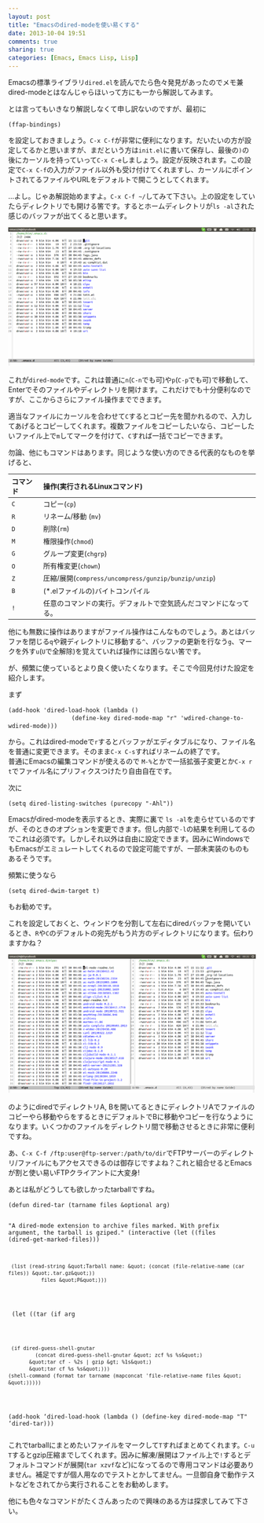 ```yaml
---
layout: post
title: "Emacsのdired-modeを使い易くする"
date: 2013-10-04 19:51
comments: true
sharing: true
categories: [Emacs, Emacs Lisp, Lisp]
---
```

Emacsの標準ライブラリ`dired.el`を読んでたら色々発見があったのでメモ兼dired-modeとはなんじゃらほいって方にも一から解説してみます。

<!-- more -->

とは言ってもいきなり解説しなくて申し訳ないのですが、最初に

    (ffap-bindings)

を設定しておきましょう。`C-x C-f`が非常に便利になります。だいたいの方が設定してるかと思いますが、まだという方は`init.el`に書いて保存し、最後の`)`の後にカーソルを持っていって`C-x C-e`しましょう。設定が反映されます。この設定で`C-x C-f`の入力がファイル以外も受け付けてくれますし、カーソルにポイントされてるファイルやURLをデフォルトで開こうとしてくれます。

…よし。じゃあ解説始めますよ。`C-x C-f ~/`してみて下さい。上の設定をしていたらディレクトリでも開ける筈です。するとホームディレクトリが`ls -al`された感じのバッファが出てくると思います。

![私のホームはちょっとマズいのがあったので.emacs.dのスクリーンショット](/images/Screenshot_from_2013-10-04.png "dired-mode-screenshot")

これが`dired-mode`です。これは普通に`n`(`C-n`でも可)や`p`(`C-p`でも可)で移動して、Enterでそのファイルやディレクトリを開けます。これだけでも十分便利なのですが、ここからさらにファイル操作までできます。

適当なファイルにカーソルを合わせて`C`するとコピー先を聞かれるので、入力してあげるとコピーしてくれます。複数ファイルをコピーしたいなら、コピーしたいファイル上で`m`してマークを付けて、`C`すれば一括でコピーできます。

勿論、他にもコマンドはあります。同じような使い方のできる代表的なものを挙げると、

| コマンド | 操作(実行されるLinuxコマンド)
|:--------|:-----------------------------
| `C`     | コピー(`cp`)
| `R`     | リネーム/移動 (`mv`)
| `D`     | 削除(`rm`)
| `M`     | 権限操作(`chmod`)
| `G`     | グループ変更(`chgrp`)
| `O`     | 所有権変更(`chown`)
| `Z`     | 圧縮/展開(`compress/uncompress/gunzip/bunzip/unzip`)
| `B`     | (*.elファイルの)バイトコンパイル
| `!`     | 任意のコマンドの実行。デフォルトで空気読んだコマンドになってる。

他にも無数に操作はありますがファイル操作はこんなものでしょう。あとはバッファを閉じる`q`や親ディレクトリに移動する`^`、バッファの更新を行なう`g`、マークを外す`u`(`U`で全解除)を覚えていれば操作には困らない筈です。

が、頻繁に使っているとより良く使いたくなります。そこで今回見付けた設定を紹介します。

まず

    (add-hook 'dired-load-hook (lambda ()
                      (define-key dired-mode-map "r" 'wdired-change-to-wdired-mode)))

から。これはdired-modeで`r`するとバッファがエディタブルになり、ファイル名を普通に変更できます。そのまま`C-x C-s`すればリネームの終了です。  
普通にEmacsの編集コマンドが使えるので `M-%`とかで一括拡張子変更とか`C-x r t`でファイル名にプリフィクスつけたり自由自在です。

次に

    (setq dired-listing-switches (purecopy "-Ahl"))

Emacsがdired-modeを表示するとき、実際に裏で `ls -al`を走らせているのですが、そのときのオプションを変更できます。但し内部で`-l`の結果を利用してるのでこれは必須です。しかしそれ以外は自由に設定できます。因みにWindowsでもEmacsがエミュレートしてくれるので設定可能ですが、一部未実装のものもあるそうです。

頻繁に使うなら

    (setq dired-dwim-target t)

もお勧めです。

これを設定しておくと、ウィンドウを分割して左右にdiredバッファを開いているとき、`R`や`C`のデフォルトの宛先がもう片方のディレクトリになります。伝わりますかね？

![分割した両方のWindowでdired-modeを実行した状態。](/images/Screenshot_from_2013-10-05.png "dired-mode in both of split window")

のようにdiredでディレクトリA, Bを開いてるときにディレクトリAでファイルのコピーやら移動やらをするときにデフォルトでBに移動やコピーを行なうようになります。いくつかのファイルをディレクトリ間で移動させるときに非常に便利ですね。

あ、`C-x C-f /ftp:user@ftp-server:/path/to/dir`でFTPサーバーのディレクトリ/ファイルにもアクセスできるのは御存じですよね？これと組合せるとEmacsが割と使い易いFTPクライアントに大変身!

あとは私がどうしても欲しかったtarballですね。

<script src="https://gist.github.com/KeenS/6828197.js?file=dired-tar.el"></script><noscript><pre><code>(defun dired-tar (tarname files &amp;optional arg)
  "A dired-mode extension to archive files marked. With prefix argument, the tarball is gziped."
  (interactive (let ((files (dired-get-marked-files)))

<pre><code> (list (read-string &amp;quot;Tarball name: &amp;quot; (concat (file-relative-name (car files)) &amp;quot;.tar.gz&amp;quot;))
           files &amp;quot;P&amp;quot;)))
</code></pre>

<p> (let ((tar (if arg</p>

<pre><code> (if dired-guess-shell-gnutar
         (concat dired-guess-shell-gnutar &amp;quot; zcf %s %s&amp;quot;)
       &amp;quot;tar cf - %2s | gzip &amp;gt; %1s&amp;quot;)
       &amp;quot;tar cf %s %s&amp;quot;)))
(shell-command (format tar tarname (mapconcat 'file-relative-name files &amp;quot; &amp;quot;)))))
</code></pre>

<p>(add-hook ‘dired-load-hook (lambda () (define-key dired-mode-map "T" ‘dired-tar)))
</p></code></pre></noscript>

これでtarballにまとめたいファイルをマークして`T`すればまとめてくれます。`C-u T`するとgzip圧縮までしてくれます。因みに解凍/展開はファイル上で`!`するとデフォルトコマンドが展開(`tar xzvf`など)になってるので専用コマンドは必要ありません。補足ですが個人用なのでテストとかしてません。一旦御自身で動作テストなどをされてから実行されることをお勧めします。

他にも色々なコマンドがたくさんあったので興味のある方は探求してみて下さい。


